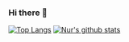 ### Hi there 👋

<!--
**nurxx/nurxx** is a ✨ _special_ ✨ repository because its `README.md` (this file) appears on your GitHub profile.

Here are some ideas to get you started:

- 🔭 I’m currently working on ...
- 🌱 I’m currently learning ...
- 👯 I’m looking to collaborate on ...
- 🤔 I’m looking for help with ...
- 💬 Ask me about ...
- 📫 How to reach me: ...
- 😄 Pronouns: ...
- ⚡ Fun fact: ...
-->

[![Top Langs](https://github-readme-stats.vercel.app/api/top-langs/?username=nurxx&hide=css,tsql,html&langs_count=7&theme=onedark)](https://github.com/anuraghazra/github-readme-stats)
[![Nur's github stats](https://github-readme-stats.vercel.app/api?username=nurxx&theme=onedark&count_private=true&hide=contribs)](https://github.com/anuraghazra/github-readme-stats)
